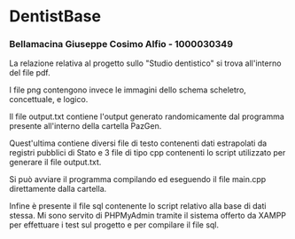 
# DentistBase
### Bellamacina Giuseppe Cosimo Alfio - 1000030349

La relazione relativa al progetto sullo "Studio dentistico" si trova all'interno del file pdf.

I file png contengono invece le immagini dello schema scheletro, concettuale, e logico.

Il file output.txt contiene l'output generato randomicamente dal programma presente all'interno della cartella PazGen.

Quest'ultima contiene diversi file di testo contenenti dati estrapolati da registri pubblici di Stato e 3 file di tipo cpp contenenti lo script utilizzato per generare il file output.txt.

Si può avviare il programma compilando ed eseguendo il file main.cpp direttamente dalla cartella.

Infine è presente il file sql contenente lo script relativo alla base di dati stessa. Mi sono servito di PHPMyAdmin tramite il sistema offerto da XAMPP per effettuare i test sul progetto e per compilare il file sql.



